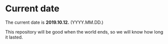 # Current date

The current date is **2019.10.12.** (YYYY.MM.DD.)

This repository will be good when the world ends, so we will know how long it lasted.
